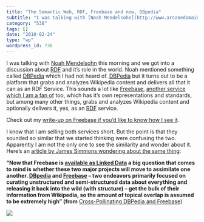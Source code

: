 ```yaml
---
title: "The Semantic Web, RDF, Freebase and now, DBpedia"
subtitle: "I was talking with [Noah Mendelsohn](http://www.arcanedomain.com/) this morning and we got into a di..."
category: "538"
tags: []
date: "2010-02-24"
type: "wp"
wordpress_id: 736
---
```

I was talking with [Noah Mendelsohn](http://www.arcanedomain.com/) this morning and we got into a discussion about [RDF](http://www.w3.org/RDF/) and it’s role in the world. Noah mentioned something called [DBPedia](http://dbpedia.org/About) which I had not heard of. 
[DBPedia](http://dbpedia.org/About) but it turns out to be a platform that grabs and analyzes Wikipedia content and delivers all that it can as an RDF Service. This sounds a lot like [Freebase](http://www.freebase.com/), [another service which I am a fan of](/2007/11/23/freebasecom-is-the-semantic-web/) too, which has it’s own representations and standards, but among many other things, grabs and analyzes Wikipedia content and optionally delivers it, yes, as an [RDF](http://www.w3.org/RDF/) service.

Check out my [write-up on Freebase if you’d like to know how I see it](/2007/11/23/freebasecom-is-the-semantic-web/).

I know that I am selling both services short. But the point is that they sounded so similar that we started thinking were confusing the two. Apparently I am not the only one to see the similarity and wonder about it. Here’s an [article by James Simmons wondering about the same thing](http://www.semanticfocus.com/blog/entry/title/cross-pollinating-dbpedia-and-freebase/):

**“Now that Freebase is [available as Linked Data](http://www.semanticfocus.com/blog/entry/title/freebase-officially-linked-data-with-release-of-rdf-service/) a big question that comes to mind is whether these two major projects will move to assimilate one another. [DBpedia](http://dbpedia.org/) and [Freebase](http://www.freebase.com/) – two endeavors primarily focused on curating unstructured and semi-structured data about everything and releasing it back into the wild (with structure) – get the bulk of their information from Wikipedia, so the amount of topical overlap is assumed to be extremely high” (from** [Cross-Pollinating DBPedia and Freebase](http://www.semanticfocus.com/blog/entry/title/cross-pollinating-dbpedia-and-freebase/)) 

![](https://i0.wp.com/img.zemanta.com/pixy.gif?w=584)